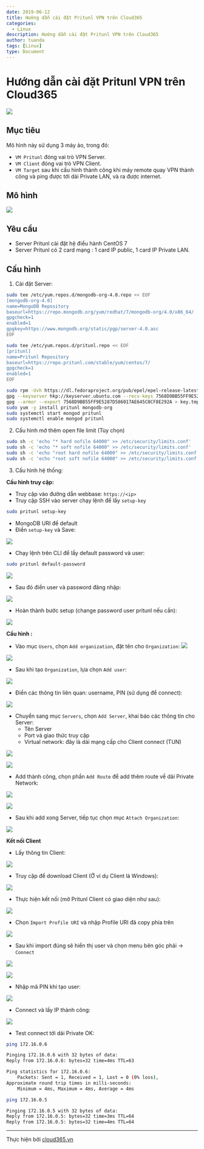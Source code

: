 ```yaml
---
date: 2019-06-12
title: Hướng dẫn cài đặt Pritunl VPN trên Cloud365
categories:
  - Linux
description: Hướng dẫn cài đặt Pritunl VPN trên Cloud365
author: tuanda
tags: [Linux]
type: Document
---
```

# Hướng dẫn cài đặt Pritunl VPN trên Cloud365

![](/images/img-pritunl/pritunl1.png)

## Mục tiêu
Mô hình này sử dụng 3 máy ảo, trong đó:
- `VM Pritunl` đóng vai trò VPN Server.
- `VM Client` đóng vai trò VPN Client.
- `VM Target` sau khi cấu hình thành công khi máy remote quay VPN thành công và ping được tới dải Private LAN, và ra được internet.

## Mô hình
![](/images/img-pritunl/pritunl2.png)

## Yêu cầu
- Server Pritunl cài đặt hệ điều hành CentOS 7
- Server Pritunl có 2 card mạng : 1 card IP public, 1 card IP Private LAN.

## Cấu hình
1. Cài đặt Server:

```sh
sudo tee /etc/yum.repos.d/mongodb-org-4.0.repo << EOF
[mongodb-org-4.0]
name=MongoDB Repository
baseurl=https://repo.mongodb.org/yum/redhat/7/mongodb-org/4.0/x86_64/
gpgcheck=1
enabled=1
gpgkey=https://www.mongodb.org/static/pgp/server-4.0.asc
EOF

sudo tee /etc/yum.repos.d/pritunl.repo << EOF
[pritunl]
name=Pritunl Repository
baseurl=https://repo.pritunl.com/stable/yum/centos/7/
gpgcheck=1
enabled=1
EOF

sudo rpm -Uvh https://dl.fedoraproject.org/pub/epel/epel-release-latest-7.noarch.rpm
gpg --keyserver hkp://keyserver.ubuntu.com --recv-keys 7568D9BB55FF9E5287D586017AE645C0CF8E292A
gpg --armor --export 7568D9BB55FF9E5287D586017AE645C0CF8E292A > key.tmp; sudo rpm --import key.tmp; rm -f key.tmp
sudo yum -y install pritunl mongodb-org
sudo systemctl start mongod pritunl
sudo systemctl enable mongod pritunl
```

2. Cấu hình mở thêm open file limit (Tùy chọn)
```sh
sudo sh -c 'echo "* hard nofile 64000" >> /etc/security/limits.conf'
sudo sh -c 'echo "* soft nofile 64000" >> /etc/security/limits.conf'
sudo sh -c 'echo "root hard nofile 64000" >> /etc/security/limits.conf'
sudo sh -c 'echo "root soft nofile 64000" >> /etc/security/limits.conf'
```

3. Cấu hình hệ thống:

**Cấu hình truy cập:**

- Truy cập vào đường dẫn webbase:
`https://<ip>`
- Truy cập SSH vào server chạy lệnh để lấy `setup-key`

```sh
sudo pritunl setup-key
```

- MongoDB URI để default
- Điền `setup-key` và Save:

![](/images/img-pritunl/pritunl3.png)

- Chạy lệnh trên CLI để lấy default password và user:
```sh
sudo pritunl default-password
```

![](/images/img-pritunl/pritunl5.png)

- Sau đó điền user và password đăng nhập:

![](/images/img-pritunl/pritunl4.png)

- Hoàn thành bước setup (change password user pritunl nếu cần):

![](/images/img-pritunl/pritunl6.png)

**Cấu hình :**

- Vào mục `Users`, chọn `Add organization`, đặt tên cho `Organization`:
![](/images/img-pritunl/pritunl7.png)

![](/images/img-pritunl/pritunl8.png)

- Sau khi tạo `Organization`, lựa chọn `Add user`:

![](/images/img-pritunl/pritunl9.png)

- Điền các thông tin liên quan: username, PIN (sử dụng để connect):

![](/images/img-pritunl/pritunl10.png)

- Chuyển sang mục `Servers`, chọn `Add Server`, khai báo các thông tin cho Server:
    - Tên Server
    - Port và giao thức truy cập
    - Virtual network: đây là dải mạng cấp cho Client connect (TUN)

![](/images/img-pritunl/pritunl11.png)

![](/images/img-pritunl/pritunl12.png)

- Add thành công, chọn phần `Add Route` để add thêm route về dải Private Network:

![](/images/img-pritunl/pritunl14.png)

![](/images/img-pritunl/pritunl15.png)

- Sau khi add xong Server, tiếp tục chọn mục `Attach Organization`:

![](/images/img-pritunl/pritunl13.png)

**Kết nối Client**

- Lấy thông tin Client:

![](/images/img-pritunl/pritunl16.png)

- Truy cập để download Client (Ở ví dụ Client là Windows):

![](/images/img-pritunl/pritunl17.png)

- Thực hiện kết nối (mở Pritunl Client có giao diện như sau):

![](/images/img-pritunl/pritunl18.png)

- Chọn `Import Profile URI` và nhập Profile URI đã copy phía trên

![](/images/img-pritunl/pritunl19.png)

- Sau khi import đúng sẽ hiển thị user và chọn menu bên góc phải -> `Connect` 

![](/images/img-pritunl/pritunl20.png)

![](/images/img-pritunl/pritunl21.png)

- Nhập mã PIN khi tạo user:

![](/images/img-pritunl/pritunl22.png)

- Connect và lấy IP thành công:

![](/images/img-pritunl/pritunl23.png)

- Test connect tới dải Private OK:
```sh
ping 172.16.0.6

Pinging 172.16.0.6 with 32 bytes of data:
Reply from 172.16.0.6: bytes=32 time=4ms TTL=63

Ping statistics for 172.16.0.6:
    Packets: Sent = 1, Received = 1, Lost = 0 (0% loss),
Approximate round trip times in milli-seconds:
    Minimum = 4ms, Maximum = 4ms, Average = 4ms

ping 172.16.0.5

Pinging 172.16.0.5 with 32 bytes of data:
Reply from 172.16.0.5: bytes=32 time=3ms TTL=64
Reply from 172.16.0.5: bytes=32 time=4ms TTL=64
```




---
Thực hiện bởi <a href="https://cloud365.vn/" target="_blank">cloud365.vn</a>